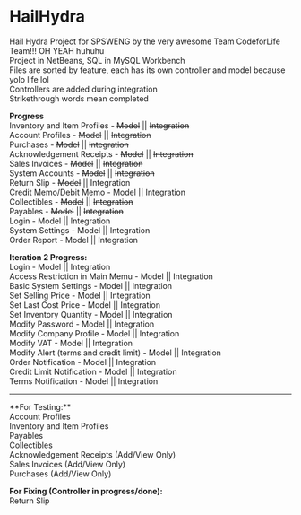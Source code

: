 # HailHydra
Hail Hydra Project for SPSWENG by the very awesome Team CodeforLife Team!!! OH YEAH huhuhu <br>
Project in NetBeans, SQL in MySQL Workbench <br>
Files are sorted by feature, each has its own controller and model because yolo life lol <br>
Controllers are added during integration <br>
Strikethrough words mean completed <br>

**Progress** <br>
Inventory and Item Profiles - ~~Model~~ || ~~Integration~~ <br>
Account Profiles - ~~Model~~ || ~~Integration~~ <br>
Purchases - ~~Model~~ || ~~Integration~~ <br>
Acknowledgement Receipts - ~~Model~~ || ~~Integration~~ <br>
Sales Invoices - ~~Model~~ || ~~Integration~~ <br>
System Accounts - ~~Model~~ || ~~Integration~~ <br>
Return Slip - ~~Model~~ || Integration <br>
Credit Memo/Debit Memo - Model || Integration <br>
Collectibles - ~~Model~~ || ~~Integration~~ <br>
Payables - ~~Model~~ || ~~Integration~~ <br>
Login - Model || Integration <br>
System Settings - Model || Integration <br>
Order Report - Model || Integration <br>

**Iteration 2 Progress:** <br>
Login - Model || Integration <br>
Access Restriction in Main Memu - Model || Integration <br>
Basic System Settings - Model || Integration <br>
Set Selling Price - Model || Integration <br>
Set Last Cost Price - Model || Integration <br>
Set Inventory Quantity - Model || Integration <br>
Modify Password - Model || Integration <br>
Modify Company Profile - Model || Integration <br>
Modify VAT - Model || Integration <br>
Modify Alert (terms and credit limit) - Model || Integration <br>
Order Notification - Model || Integration <br>
Credit Limit Notification - Model || Integration <br>
Terms Notification - Model || Integration <br>

<hr>
**For Testing:** <br>
Account Profiles <br>
Inventory and Item Profiles <br>
Payables <br>
Collectibles <br>
Acknowledgement Receipts (Add/View Only) <br>
Sales Invoices (Add/View Only) <br>
Purchases (Add/View Only)<br>

**For Fixing (Controller in progress/done):** <br>
Return Slip <br>
